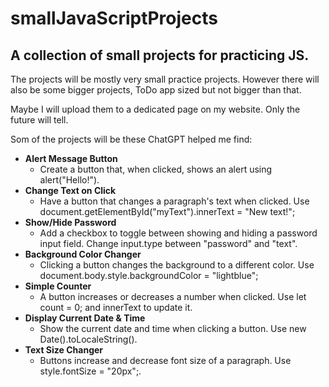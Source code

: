# smallJavaScriptProjects

## A collection of small projects for practicing JS.

The projects will be mostly very small practice projects. However there will also be some bigger projects, ToDo app sized but not bigger than that.

Maybe I will upload them to a dedicated page on my website. Only the future will tell.

Som of the projects will be these ChatGPT helped me find:

- **Alert Message Button**
  - Create a button that, when clicked, shows an alert using alert("Hello!").
- **Change Text on Click**
  - Have a button that changes a paragraph's text when clicked. Use document.getElementById("myText").innerText = "New text!";
- **Show/Hide Password**
  - Add a checkbox to toggle between showing and hiding a password input field. Change input.type between "password" and "text".
- **Background Color Changer**
  - Clicking a button changes the background to a different color. Use document.body.style.backgroundColor = "lightblue";
- **Simple Counter**
  - A button increases or decreases a number when clicked. Use let count = 0; and innerText to update it.
- **Display Current Date & Time**
  - Show the current date and time when clicking a button. Use new Date().toLocaleString().
- **Text Size Changer**
  - Buttons increase and decrease font size of a paragraph. Use style.fontSize = "20px";.
